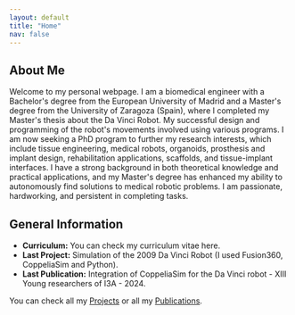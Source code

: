 ```yaml
---
layout: default
title: "Home"
nav: false
---
```


<div class="about-me">
  <h2>About Me</h2>
  <p>Welcome to my personal webpage. I am a biomedical engineer with a Bachelor's degree from the European University of Madrid and a Master's degree from the University of Zaragoza (Spain), where I completed my Master's thesis about the Da Vinci Robot. My successful design and programming of the robot's movements involved using various programs. I am now seeking a PhD program to further my research interests, which include tissue engineering, medical robots, organoids, prosthesis and implant design, rehabilitation applications, scaffolds, and tissue-implant interfaces. I have a strong background in both theoretical knowledge and practical applications, and my Master's degree has enhanced my ability to autonomously find solutions to medical robotic problems. I am passionate, hardworking, and persistent in completing tasks.</p>
</div>

<div class="about-me">
  <div class="right-columns">
    <div class="projects-column">
      <h2>General Information</h2>
      <ul>
        <li><strong>Curriculum:</strong> You can check my curriculum vitae here.</li>
        <li><strong>Last Project:</strong> Simulation of the 2009 Da Vinci Robot (I used Fusion360, CoppeliaSim and Python).</li>
        <li><strong>Last Publication:</strong> Integration of CoppeliaSim for the Da Vinci robot - XIII Young researchers of I3A - 2024.</li>
      </ul>
      <p>You can check all my <a href="https://javiersainzvillalba.github.io/projects/">Projects</a> or all my <a href="https://javiersainzvillalba.github.io/projects/">Publications</a>.</p>
    </div>
  </div>
</div>
